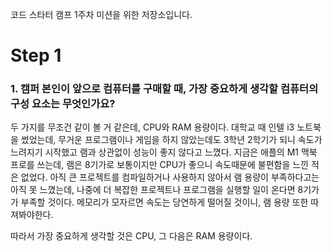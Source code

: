 코드 스타터 캠프 1주차 미션을 위한 저장소입니다.

# Step 1
### 1. 캠퍼 본인이 앞으로 컴퓨터를 구매할 때, 가장 중요하게 생각할 컴퓨터의 구성 요소는 무엇인가요?

두 가지를 무조건 같이 볼 거 같은데, CPU와 RAM 용량이다. 대학교 때 인텔 i3 노트북을 썼었는데, 무거운 프로그램이나 게임을 하지 않았는데도 3학년 2학기가 되니 속도가 느려지기 시작했고 램과 상관없이 성능이 좋지 않다고 느꼈다. 지금은 애플의 M1 맥북 프로를 쓰는데, 램은 8기가로 보통이지만 CPU가 좋으니 속도때문에 불편함을 느낀 적은 없었다. 아직 큰 프로젝트를 컴파일하거나 사용하지 않아서 램 용량이 부족하다고는 아직 못 느꼈는데, 나중에 더 복잡한 프로젝트나 프로그램을 실행할 일이 온다면 8기가가 부족할 것이다. 메모리가 모자르면 속도는 당연하게 떨어질 것이니, 램 용량 또한 따져봐야한다.

따라서 가장 중요하게 생각할 것은 CPU, 그 다음은 RAM 용량이다.

